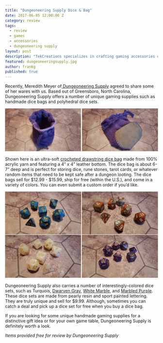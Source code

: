 ```yaml
---
title: "Dungeoneering Supply Dice & Bag"
date: 2017-06-05 12:00:00 Z
category: review
tags:
  - review
  - games
  - accessories
  - dungeoneering supply
layout: post
description: "TekCreations specializes in crafting gaming accessories out of medium-density fibreboard. "
featured: dungeoneeringsupply.jpg
author: frankg
published: true
---
```


Recently, Meredith Meyer of[ Dungeoneering Supply](https://www.etsy.com/shop/DungeoneeringSupply?ref=pr_shop_more) agreed to share some of her wares with us. Based out of Greensboro, North Carolina, Dungeoneering Supply offers a number of unique gaming supplies such as handmade dice bags and polyhedral dice sets.

![Dungeoneering Supply Dice](/images/dungeoneeringsupply/dsbag.jpg)

Shown here is an ultra-soft [crocheted drawstring dice bag](https://www.etsy.com/listing/498318092/gumdrop-pink-dungeoneers-dice-bag?ref=shop_home_active_11) made from 100% acrylic yarn and featuring a 4” x 4” leather bottom. The dice bag is about 6-7” deep and is perfect for storing dice, rune stones, tarot cards, or whatever random items that need to be kept safe after a dungeon looting. The dice bags sell for $12.99 - $15.99, ship for free (within the U.S.), and come in a variety of colors. You can even submit a custom order if you’d like.

![Dungeoneering Supply Dice](/images/dungeoneeringsupply/dsdice.jpg)

Dungeoneering Supply also carries a number of interestingly-colored dice sets, such as Turquois, [Dwarven Gray](https://www.etsy.com/listing/492298388/dwarven-gray-polyhedral-dice-set?ref=shop_home_active_9), [White Marble](https://www.etsy.com/listing/517664625/white-marble-polyhedral-dice-set?ref=shop_home_active_2), and [Marbled Purple](https://www.etsy.com/listing/522254813/marbled-purple-polyhedral-dice-set?ref=shop_home_active_6). These dice sets are made from pearly resin and sport painted lettering. They are truly unique and sell for $9.99. Although, sometimes you can catch a deal and pick up a dice set for free when you buy a dice bag. 

If you are looking for some unique handmade gaming supplies for a distinctive gift idea or for your own game table, Dungeoneering Supply is definitely worth a look.

*Items provided free for review by Dungeoneering Supply*
